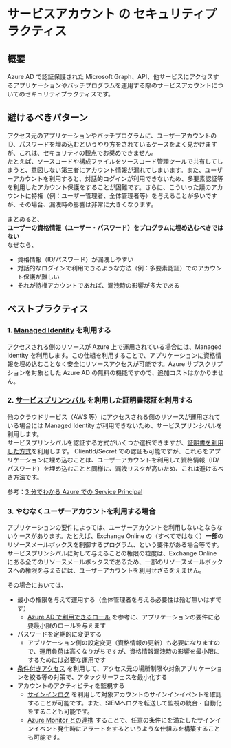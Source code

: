 # サービスアカウント の セキュリティプラクティス

## 概要
Azure AD で認証保護された Microsoft Graph、API、他サービスにアクセスするアプリケーションやバッチプログラムを運用する際のサービスアカウントについてのセキュリティプラクティスです。  

## 避けるべきパターン
アクセス元のアプリケーションやバッチプログラムに、ユーザーアカウントの ID、パスワードを埋め込むというやり方をされているケースをよく見かけますが、これは、セキュリティの観点でお奨めできません。  
たとえば、ソースコードや構成ファイルをソースコード管理ツールで共有してしまうと、意図しない第三者にアカウント情報が漏れてしまいます。また、ユーザーアカウントを利用すると、対話的ログインが利用できないため、多要素認証等を利用したアカウント保護をすることが困難です。さらに、こういった類のアカウントに特権（例：ユーザー管理者、全体管理者等）を与えることが多いですが、その場合、漏洩時の影響は非常に大きくなります。 

まとめると、  
**ユーザーの資格情報（ユーザー・パスワード）をプログラムに埋め込むべきではない**  
なぜなら、
* 資格情報（ID/パスワード）が漏洩しやすい
* 対話的なログインで利用できるような方法（例：多要素認証）でのアカウント保護が難しい
* それが特権アカウントであれば、漏洩時の影響が多大である

## ベストプラクティス
### 1.  [Managed Identity](https://docs.microsoft.com/ja-jp/azure/active-directory/managed-identities-azure-resources/overview) を利用する
アクセスされる側のリソースが Azure 上で運用されている場合には、Managed Identity を利用します。この仕組を利用することで、アプリケーションに資格情報を埋め込むことなく安全にリソースアクセスが可能です。Azure サブスクリプションを対象とした Azure AD の無料の機能ですので、追加コストはかかりません。
   
### 2. [サービスプリンシパル](https://docs.microsoft.com/ja-jp/azure/active-directory/develop/app-objects-and-service-principals) を利用した証明書認証を利用する
他のクラウドサービス（AWS 等）にアクセスされる側のリソースが運用されている場合には Managed Identity が利用できないため、サービスプリンシパルを利用します。  
サービスプリンシパルを認証する方式がいくつか選択できますが、[証明書を利用した方式](https://docs.microsoft.com/ja-jp/azure/active-directory/develop/howto-authenticate-service-principal-powershell)を利用します。
ClientId/Secret での認証も可能ですが、これらをアプリケーションに埋め込むことは、ユーザーアカウントを利用して資格情報（ID/パスワード）を埋め込むことと同様に、漏洩リスクが高いため、これは避けるべき方法です。

参考：[3 分でわかる Azure での Service Principal](https://www.slideshare.net/ToruMakabe/3azure-service-principal)

### 3. やむなくユーザーアカウントを利用する場合
アプリケーションの要件によっては、ユーザーアカウントを利用しないとならないケースがあります。たとえば、Exchange Online の（すべてではなく）**一部**のリソースメールボックスを制御するプログラム、という要件がある場合等です。サービスプリンシパルに対して与えることの権限の粒度は、Exchange Online にある全てのリソースメールボックスであるため、一部のリソースメールボックスへの権限を与えるには、ユーザーアカウントを利用せざるをえません。  

その場合においては、
* 最小の権限を与えて運用する（全体管理者を与える必要性は殆ど無いはずです）
  * [Azure AD で利用できるロール](https://docs.microsoft.com/ja-jp/azure/active-directory/users-groups-roles/directory-assign-admin-roles) を参考に、アプリケーションの要件に必要最小限のロールを与えます
* パスワードを定期的に変更する
  * アプリケーション側の設定変更（資格情報の更新）も必要になりますので、運用負荷は高くなりがちですが、資格情報漏洩時の影響を最小限にするためには必要な運用です
* [条件付きアクセス](https://docs.microsoft.com/ja-jp/azure/active-directory/conditional-access/overview) を利用して、アクセス元の場所制限や対象アプリケーションを絞る等の対策で、アタックサーフェスを最小化する
* アカウントのアクティビティを監視する
  * [サインインログ](https://docs.microsoft.com/ja-jp/azure/active-directory/reports-monitoring/concept-sign-ins) を利用して対象アカウントのサインインイベントを確認することが可能です。また、SIEMへログを転送して監視の統合・自動化をすることも可能です。
  * [Azure Monitor との連携](https://docs.microsoft.com/ja-jp/azure/active-directory/reports-monitoring/concept-activity-logs-azure-monitor) することで、任意の条件にを満たしたサインインイベント発生時にアラートをするというような仕組みを構築することも可能です。